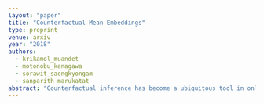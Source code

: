 ```yaml
---
layout: "paper"
title: "Counterfactual Mean Embeddings"
type: preprint
venue: arxiv
year: "2018"
authors:
  - krikamol_muandet  
  - motonobu_kanagawa
  - sorawit_saengkyongam
  - sanparith_marukatat
abstract: "Counterfactual inference has become a ubiquitous tool in online advertisement, recommendation systems, medical diagnosis, and finance. An accurate modelling of outcome distributions associated with different interventions---known as counterfactual distributions---is crucial for the success of these applications. In this work, we propose to model counterfactual distributions using a novel Hilbert space representation called counterfactual mean embedding (CME). The CME embeds the associated counterfactual distribution into a reproducing kernel Hilbert space (RKHS) endowed with a positive definite kernel, which allows us to perform causal inference over the entire landscape of the counterfactual distribution. Based on this representation, we propose a distributional treatment effect (DTE) which can quantify the causal effect over entire outcome distributions. Our approach is nonparametric as the CME can be estimated consistently from observational data without requiring any parametric assumption about the underlying distributions. We also establish a rate of convergence of the proposed estimator which depends on the smoothness of the conditional mean and the Radon-Nikodym derivative of the underlying marginal distributions. Furthermore, our framework also allows for more complex outcomes such as images, sequences, and graphs. Lastly, our experimental results on synthetic data and off-policy evaluation tasks demonstrate the advantages of the proposed estimator."
---
```

